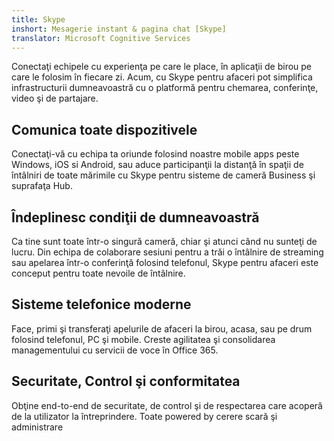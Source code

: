 ```yaml
---
title: Skype
inshort: Mesagerie instant & pagina chat [Skype]
translator: Microsoft Cognitive Services
---
```


Conectaţi echipele cu experienţa pe care le place, în aplicaţii de birou pe care le folosim în fiecare zi. Acum, cu Skype pentru afaceri pot simplifica infrastructurii dumneavoastră cu o platformă pentru chemarea, conferinţe, video şi de partajare. 

## Comunica toate dispozitivele
Conectaţi-vă cu echipa ta oriunde folosind noastre mobile apps peste Windows, iOS si Android, sau aduce participanţii la distanţă în spaţii de întâlniri de toate mărimile cu Skype pentru sisteme de cameră Business şi suprafaţa Hub.

## Îndeplinesc condiţii de dumneavoastră
Ca tine sunt toate într-o singură cameră, chiar şi atunci când nu sunteţi de lucru. Din echipa de colaborare sesiuni pentru a trăi o întâlnire de streaming sau apelarea într-o conferinţă folosind telefonul, Skype pentru afaceri este conceput pentru toate nevoile de întâlnire. 

## Sisteme telefonice moderne
Face, primi şi transferaţi apelurile de afaceri la birou, acasa, sau pe drum folosind telefonul, PC şi mobile. Creste agilitatea şi consolidarea managementului cu servicii de voce în Office 365. 

## Securitate, Control şi conformitatea
Obţine end-to-end de securitate, de control şi de respectarea care acoperă de la utilizator la întreprindere. Toate powered by cerere scară şi administrare 



